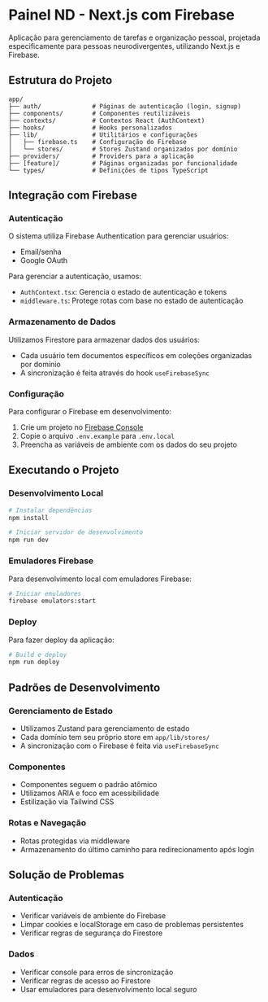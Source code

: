 # Painel ND - Next.js com Firebase

Aplicação para gerenciamento de tarefas e organização pessoal, projetada especificamente para pessoas neurodivergentes, utilizando Next.js e Firebase.

## Estrutura do Projeto

```
app/
├── auth/              # Páginas de autenticação (login, signup)
├── components/        # Componentes reutilizáveis
├── contexts/          # Contextos React (AuthContext)
├── hooks/             # Hooks personalizados
├── lib/               # Utilitários e configurações
│   ├── firebase.ts    # Configuração do Firebase
│   └── stores/        # Stores Zustand organizados por domínio
├── providers/         # Providers para a aplicação
├── [feature]/         # Páginas organizadas por funcionalidade
└── types/             # Definições de tipos TypeScript
```

## Integração com Firebase

### Autenticação

O sistema utiliza Firebase Authentication para gerenciar usuários:
- Email/senha
- Google OAuth

Para gerenciar a autenticação, usamos:
- `AuthContext.tsx`: Gerencia o estado de autenticação e tokens
- `middleware.ts`: Protege rotas com base no estado de autenticação

### Armazenamento de Dados

Utilizamos Firestore para armazenar dados dos usuários:
- Cada usuário tem documentos específicos em coleções organizadas por domínio
- A sincronização é feita através do hook `useFirebaseSync`

### Configuração

Para configurar o Firebase em desenvolvimento:
1. Crie um projeto no [Firebase Console](https://console.firebase.google.com/)
2. Copie o arquivo `.env.example` para `.env.local`
3. Preencha as variáveis de ambiente com os dados do seu projeto

## Executando o Projeto

### Desenvolvimento Local

```bash
# Instalar dependências
npm install

# Iniciar servidor de desenvolvimento
npm run dev
```

### Emuladores Firebase

Para desenvolvimento local com emuladores Firebase:

```bash
# Iniciar emuladores
firebase emulators:start
```

### Deploy

Para fazer deploy da aplicação:

```bash
# Build e deploy
npm run deploy
```

## Padrões de Desenvolvimento

### Gerenciamento de Estado

- Utilizamos Zustand para gerenciamento de estado
- Cada domínio tem seu próprio store em `app/lib/stores/`
- A sincronização com o Firebase é feita via `useFirebaseSync`

### Componentes

- Componentes seguem o padrão atômico
- Utilizamos ARIA e foco em acessibilidade
- Estilização via Tailwind CSS

### Rotas e Navegação

- Rotas protegidas via middleware
- Armazenamento do último caminho para redirecionamento após login

## Solução de Problemas

### Autenticação

- Verificar variáveis de ambiente do Firebase
- Limpar cookies e localStorage em caso de problemas persistentes
- Verificar regras de segurança do Firestore

### Dados

- Verificar console para erros de sincronização
- Verificar regras de acesso ao Firestore
- Usar emuladores para desenvolvimento local seguro
